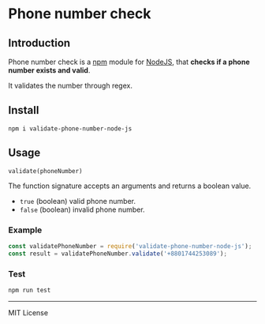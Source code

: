 # Phone number check

## Introduction

Phone number check is a [npm](https://www.npmjs.com/package/validate-phone-number-node-js) module for [NodeJS](http://nodejs.org/), that **checks if a phone number exists and valid**.

It validates the number through regex.

## Install

`npm i validate-phone-number-node-js`

## Usage

`validate(phoneNumber)`

The function signature accepts an arguments and returns a boolean value.

- `true` (boolean) valid phone number.
- `false` (boolean) invalid phone number.

### Example

```js
const validatePhoneNumber = require('validate-phone-number-node-js');
const result = validatePhoneNumber.validate('+8801744253089');

```

### Test

```bash
npm run test
```

***

MIT License
